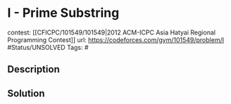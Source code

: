# I - Prime Substring

contest: [[CFICPC/101549/101549|2012 ACM-ICPC Asia Hatyai Regional Programming Contest]]
url: https://codeforces.com/gym/101549/problem/I
#Status/UNSOLVED
Tags: #

## Description

## Solution

